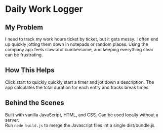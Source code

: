 # Daily Work Logger

## My Problem
I need to track my work hours ticket by ticket, but it gets messy. I often end up quickly jotting them down in notepads or random places. Using the company app feels slow and cumbersome, and keeping everything clear can be frustrating.

## How This Helps
Click start to quickly quickly start a timer and jot down a description. 
The app calculates the total duration for each entry and tracks break times.

## Behind the Scenes
Built with vanilla JavaScript, HTML, and CSS. Can be used locally without a server.  
Run `node build.js` to merge the Javascript files int a single dist/bundle.js.
